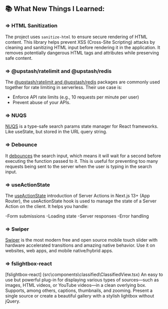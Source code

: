 ## 📚 What New Things I Learned:

### => HTML Sanitization

The project uses `sanitize-html` to ensure secure rendering of HTML content. This library helps prevent XSS (Cross-Site Scripting) attacks by cleaning and sanitizing HTML input before rendering it in the application. It removes potentially dangerous HTML tags and attributes while preserving safe content.

### => @upstash/ratelimit and @upstash/redis

The [@upstash/ratelimit and @upstash/redis](src/lib/radis_store.ts) packages are commonly used together for rate limiting in serverless.
Their use case is:

- Enforce API rate limits (e.g., 10 requests per minute per user)
- Prevent abuse of your APIs.

### => NUQS

[NUQS](src/components/shared/SearchInput.tsx) is a type-safe search params state manager for React frameworks. Like useState, but stored in the URL query string.

### => Debounce

It [debounces](src/components/shared/SearchInput.tsx) the search input, which means it will wait for a second before executing the function passed to it. This is useful for preventing too many requests being sent to the server when the user is typing in the search input.

### => useActionState

The [useActionState](src/actions/subscribe.ts) introduction of Server Actions in Next.js 13+ (App Router), the useActionState hook is used to manage the state of a Server Action on the client. It helps you handle:

-Form submissions
-Loading state
-Server responses
-Error handling

### => Swiper

[Swiper](src\components\classified\ClassifiedView.tsx) is the most modern free and open source mobile touch slider with hardware accelerated transitions and amazing native behavior. Use it on websites, web apps, and mobile native/hybrid apps.

### => fslightbox-react

[fslightbox-react] (src\components\classified\ClassifiedView.tsx) An easy to use but powerful plug-in for displaying various types of sources—such as images, HTML videos, or YouTube videos—in a clean overlying box. Supports, among others, captions, thumbnails, and zooming.
Present a single source or create a beautiful gallery with a stylish lightbox without jQuery.
